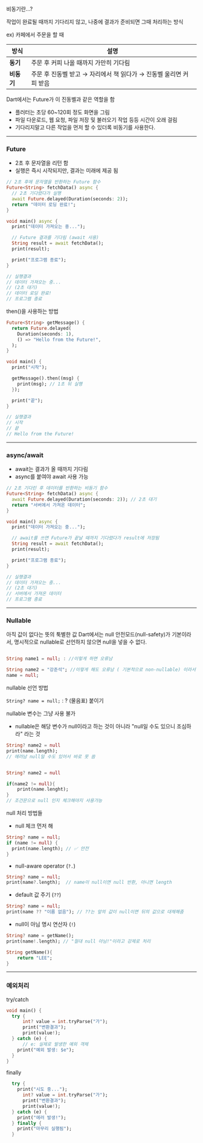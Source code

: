 
비동기란...?

작업이 완료될 때까지 기다리지 않고, 나중에 결과가 준비되면 그때 처리하는 방식

ex) 카페에서 주문을 할 때

|방식|설명|
|---|---|
|**동기**|주문 후 커피 나올 때까지 가만히 기다림|
|**비동기**|주문 후 진동벨 받고 → 자리에서 책 읽다가 → 진동벨 울리면 커피 받음|
Dart에서는 Future가 이 진동벨과 같은 역할을 함
- 플러터는 초당 60~120회 정도 화면을 그림
- 파일 다운로드, 웹 요청, 파일 저장 및 불러오기 작업 등등 시간이 오래 걸림
- 기다리지말고 다른 작업을 먼저 할 수 있더록 비동기를 사용한다.

---

### Future
- 2초 후 문자열을 리턴 함
- 실행은 즉시 시작되지만, 결과는 미래에 제공 됨

```dart
// 2초 후에 문자열을 반환하는 Future 함수
Future<String> fetchData() async {
  // 2초 기다렸다가 실행
  await Future.delayed(Duration(seconds: 2));
  return "데이터 로딩 완료!";
}

void main() async {
  print("데이터 가져오는 중...");

  // Future 결과를 기다림 (await 사용)
  String result = await fetchData();
  print(result);

  print("프로그램 종료");
}

// 실행결과
// 데이터 가져오는 중...
// (2초 대기)
// 데이터 로딩 완료!
// 프로그램 종료

```

then()을 사용하는 방법
```dart
Future<String> getMessage() {
  return Future.delayed(
    Duration(seconds: 1),
    () => "Hello from the Future!",
  );
}

void main() {
  print("시작");

  getMessage().then((msg) {
    print(msg); // 1초 뒤 실행
  });

  print("끝");
}

// 실행결과
// 시작
// 끝
// Hello from the Future!
```

---

### async/await

- await는 결과가 올 때까지 기다림
- async를 붙여야 await 사용 가능

```dart
// 2초 기다린 후 데이터를 반환하는 비동기 함수
Future<String> fetchData() async {
  await Future.delayed(Duration(seconds: 2)); // 2초 대기
  return "서버에서 가져온 데이터";
}

void main() async {
  print("데이터 가져오는 중...");

  // await를 쓰면 Future가 끝날 때까지 기다렸다가 result에 저장됨
  String result = await fetchData();
  print(result);

  print("프로그램 종료");
}

// 실행결과
// 데이터 가져오는 중...
// (2초 대기)
// 서버에서 가져온 데이터
// 프로그램 종료

```

---

### Nullable

아직 값이 없다는 뜻의 툭별한 값
Dart에서는 null 안전모드(null-safety)가 기본이라서, 명시적으로 nullable로 선언하지 않으면 null을 넣을 수 없다.

```dart

String name1 = null; : //이렇게 하면 오류남

String name2 = "강준석"; //이렇게 해도 오류남 ( 기본적으로 non-nullable) 이라서
name = null;
```

nullable 선언 방법

`String? name = null;` : ? (물음표) 붙이기


nullable 변수는 그냥 사용 불가
- nullable은 해당 변수가 null이라고 하는 것이 아니라 "null일 수도 있으니 조심하라" 라는 것
```dart
String? name2 = null
print(name.length);
// 에러남 null일 수도 있어서 바로 못 씀


String? name2 = null

if(name2 != null){
	print(name.lenght);
}
// 조건문으로 null 인지 체크해야지 사용가능
```

null 처리 방법들

- null 체크 먼저 해
```dart
String? name = null;
if (name != null) {
  print(name.length); // ✅ 안전
}
```

-  null-aware operator (`?.`)
```dart
String? name = null;
print(name?.length);  // name이 null이면 null 반환, 아니면 length
```

- default 값 주기 (`??`)
```dart
String? name = null;
print(name ?? "이름 없음"); // ??는 앞의 값이 null이면 뒤의 값으로 대체해줌
```

- null이 아님 명시 연산자 (`!`)
```dart
String? name = getName();
print(name!.length); // "절대 null 아님!"이라고 강제로 처리

String getName(){
	return "LEE";
}
```


----

### 예외처리

try/catch

```dart
void main() {
  try {
	  int? value = int.tryParse("가"); 
	  print("변환결과");
	  print(value!);
  } catch (e) {
	  // e: 실제로 발생한 예외 객체
    print("예외 발생: $e");
  }
}
```


finally
```dart
  try {
    print("시도 중...");
	  int? value = int.tryParse("가"); 
	  print("변환결과");
	  print(value!);
  } catch (e) {
    print("에러 발생!");
  } finally {
    print("마무리 실행됨");
  }
```